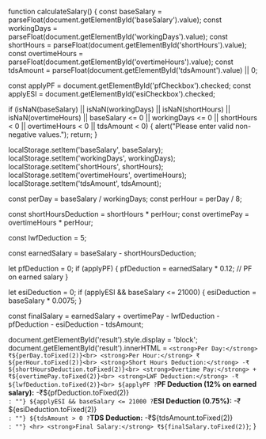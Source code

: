 function calculateSalary() {
  const baseSalary = parseFloat(document.getElementById('baseSalary').value);
  const workingDays = parseFloat(document.getElementById('workingDays').value);
  const shortHours = parseFloat(document.getElementById('shortHours').value);
  const overtimeHours = parseFloat(document.getElementById('overtimeHours').value);
  const tdsAmount = parseFloat(document.getElementById('tdsAmount').value) || 0;

  const applyPF = document.getElementById('pfCheckbox').checked;
  const applyESI = document.getElementById('esiCheckbox').checked;

  if (isNaN(baseSalary) || isNaN(workingDays) || isNaN(shortHours) || isNaN(overtimeHours) ||
      baseSalary <= 0 || workingDays <= 0 || shortHours < 0 || overtimeHours < 0 || tdsAmount < 0) {
    alert("Please enter valid non-negative values.");
    return;
  }

  localStorage.setItem('baseSalary', baseSalary);
  localStorage.setItem('workingDays', workingDays);
  localStorage.setItem('shortHours', shortHours);
  localStorage.setItem('overtimeHours', overtimeHours);
  localStorage.setItem('tdsAmount', tdsAmount);

  const perDay = baseSalary / workingDays;
  const perHour = perDay / 8;

  const shortHoursDeduction = shortHours * perHour;
  const overtimePay = overtimeHours * perHour;

  const lwfDeduction = 5;

  const earnedSalary = baseSalary - shortHoursDeduction;

  let pfDeduction = 0;
  if (applyPF) {
    pfDeduction = earnedSalary * 0.12; // PF on earned salary
  }

  let esiDeduction = 0;
  if (applyESI && baseSalary <= 21000) {
    esiDeduction = baseSalary * 0.0075;
  }

  const finalSalary = earnedSalary
    + overtimePay
    - lwfDeduction
    - pfDeduction
    - esiDeduction
    - tdsAmount;

  document.getElementById('result').style.display = 'block';
  document.getElementById('result').innerHTML = `
    <strong>Per Day:</strong> ₹${perDay.toFixed(2)}<br>
    <strong>Per Hour:</strong> ₹${perHour.toFixed(2)}<br>
    <strong>Short Hours Deduction:</strong> -₹${shortHoursDeduction.toFixed(2)}<br>
    <strong>Overtime Pay:</strong> +₹${overtimePay.toFixed(2)}<br>
    <strong>LWF Deduction:</strong> -₹${lwfDeduction.toFixed(2)}<br>
    ${applyPF ? `<strong>PF Deduction (12% on earned salary):</strong> -₹${pfDeduction.toFixed(2)}<br>` : ""}
    ${applyESI && baseSalary <= 21000 ? `<strong>ESI Deduction (0.75%):</strong> -₹${esiDeduction.toFixed(2)}<br>` : ""}
    ${tdsAmount > 0 ? `<strong>TDS Deduction:</strong> -₹${tdsAmount.toFixed(2)}<br>` : ""}
    <hr>
    <strong>Final Salary:</strong> ₹${finalSalary.toFixed(2)}
  `;
}
